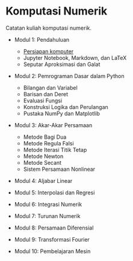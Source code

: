 # Komputasi Numerik

Catatan kuliah komputasi numerik.

- Modul 1: Pendahuluan
  - [Persiapan komputer](Modul01/01-1-Persiapan-Komputer.md)
  - Jupyter Notebook, Markdown, dan LaTeX
  - Seputar Aproksimasi dan Galat

- Modul 2: Pemrograman Dasar dalam Python
  - Bilangan dan Variabel
  - Barisan dan Deret
  - Evaluasi Fungsi
  - Konstruksi Logika dan Perulangan
  - Pustaka NumPy dan Matplotlib

- Modul 3: Akar-Akar Persamaan
  - Metode Bagi Dua
  - Metode Regula Falsi
  - Metode Iterasi Titik Tetap
  - Metode Newton
  - Metode Secant
  - Sistem Persamaan Nonlinear

- Modul 4: Aljabar Linear
- Modul 5: Interpolasi dan Regresi
- Modul 6: Integrasi Numerik
- Modul 7: Turunan Numerik
- Modul 8: Persamaan Diferensial
- Modul 9: Transformasi Fourier
- Modul 10: Pembelajaran Mesin
